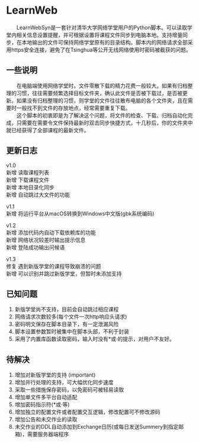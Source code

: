 # LearnWeb
　　LearnWebSyn是一套针对清华大学网络学堂用户的Python脚本。可以读取学堂内相关信息设置提醒，并可根据设置将课程文件同步到电脑本地。支持增量同步，在本地输出的文件可保持网络学堂原有的目录结构。脚本内的网络请求全部采用https安全连接，避免了在Tsinghua等公开无线网络使用时密码被截获的问题。    

## 一些说明
　　在电脑端使用网络学堂时，文件零散下载的精力花费一般较大。如果有归档整理的习惯，往往需要频繁选择目标文件夹，确认此文件是否被下载过，是否被更新。如果没有归档整理的习惯，则学堂的文件往往散布电脑的各个文件夹，且在需要时一般找不到文件的存放地点，经常需要重复下载。  
　　这个脚本的初衷即是为了解决这个问题，将文件的检查、下载、归档自动化完成，只需要在需要令文件保持最新时双击同步快捷方式，十几秒后，你的文件夹中就已经获得了全部课程的最新文件。

## 更新日志
v1.0    
新增 读取课程列表  
新增 下载课程文件  
新增 本地目录化同步  
新增 自动跳过大文件的功能    

v1.1  
新增 将运行平台从macOS转换到Windows中文版(gbk系统编码)   

v1.2  
新增 添加代码内自动下载依赖库的功能  
新增 网络状况较差时输出提示信息  
新增 登陆成功输出问候语

v1.3  
修复 遇到新版学堂的课程导致崩溃的问题  
新增 可以识别并跳过新版学堂，但暂时未添加支持  

## 已知问题
1. 新版学堂尚不支持，目前会自动跳过相应课程
2. 网络请求次数较多(每个文件一次http响应头请求)
3. 密码明文保存在脚本目录下，有一定泄漏风险
4. 脚本设置参数暂时被集中在脚本头部，不利于封装
5. 采用了内置库函数读取密码，输入时没有*或·的提示，对用户不友好。

## 待解决
1. 增加对新版学堂的支持 (important)
2. 增加并行处理的支持，可大幅优化同步速度
3. 采取一些措施保存密码，以免密码可被轻易读取
4. 增加单文件多平台自动适配
5. 增加密码指示符(*或·等)
6. 增加独立的配置文件或者配置交互逻辑，修改配置可不修改源码
7. 增加公告和未交作业的读取
8. 未交作业的DDL自动添加到Exchange日历(或每日发送Summery到指定邮箱)，需要服务器端程序